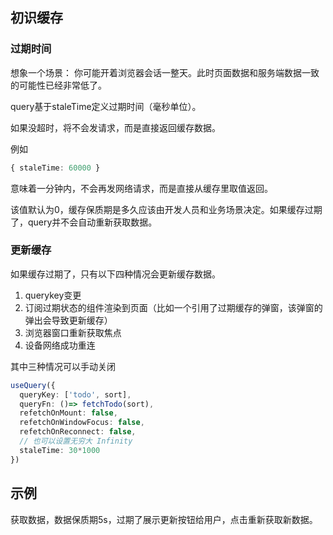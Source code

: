 ## 初识缓存

### 过期时间

想象一个场景： 你可能开着浏览器会话一整天。此时页面数据和服务端数据一致的可能性已经非常低了。

query基于staleTime定义过期时间（毫秒单位）。

如果没超时，将不会发请求，而是直接返回缓存数据。

例如

```ts
{ staleTime: 60000 }
```

意味着一分钟内，不会再发网络请求，而是直接从缓存里取值返回。

该值默认为0，缓存保质期是多久应该由开发人员和业务场景决定。如果缓存过期了，query并不会自动重新获取数据。

### 更新缓存

如果缓存过期了，只有以下四种情况会更新缓存数据。

1. querykey变更
2. 订阅过期状态的组件渲染到页面（比如一个引用了过期缓存的弹窗，该弹窗的弹出会导致更新缓存）
3. 浏览器窗口重新获取焦点
4. 设备网络成功重连

其中三种情况可以手动关闭

```ts
useQuery({
  queryKey: ['todo', sort],
  queryFn: ()=> fetchTodo(sort),
  refetchOnMount: false,
  refetchOnWindowFocus: false,
  refetchOnReconnect: false,
  // 也可以设置无穷大 Infinity
  staleTime: 30*1000
})
```

## 示例

获取数据，数据保质期5s，过期了展示更新按钮给用户，点击重新获取新数据。

